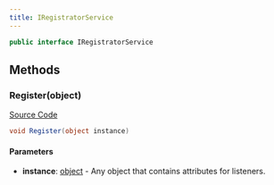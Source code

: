 ```yaml
---
title: IRegistratorService
---
```


```csharp
public interface IRegistratorService
```

## Methods

### Register(object)

[Source Code](https://github.com/swiftly-solution/swiftlys2/blob/beta/managed/src/SwiftlyS2.Shared/Services/IRegistratorService.cs#L9)

```csharp
void Register(object instance)
```

#### Parameters

- **instance**: [object](https://learn.microsoft.com/dotnet/api/system.object) - Any object that contains attributes for listeners.

